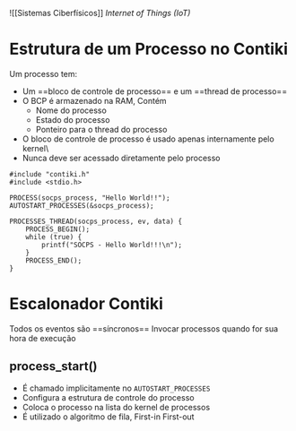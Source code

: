 ![[Sistemas Ciberfísicos]]
_Internet of Things (IoT)_
# Estrutura de um Processo no Contiki
Um processo tem:
- Um ==bloco de controle de processo== e um ==thread de processo==
- O BCP é armazenado na RAM, Contém
	- Nome do processo
	- Estado do processo
	- Ponteiro para o thread do processo
- O bloco de controle de processo é usado apenas internamente pelo kernel\
- Nunca deve ser acessado diretamente pelo processo
```
#include "contiki.h"
#include <stdio.h>

PROCESS(socps_process, "Hello World!!");
AUTOSTART_PROCESSES(&socps_process);

PROCESSES_THREAD(socps_process, ev, data) {
	PROCESS_BEGIN();
	while (true) {
		printf("SOCPS - Hello World!!!\n");
	}
	PROCESS_END();
}
```

# Escalonador Contiki
Todos os eventos são ==síncronos==
Invocar processos quando for sua hora de execução
## process_start()
- É chamado implicitamente no ```AUTOSTART_PROCESSES```
- Configura a estrutura de controle do processo
- Coloca o processo na lista do kernel de processos 
- É utilizado o algoritmo de fila, First-in First-out